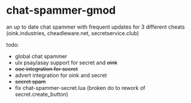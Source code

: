 # chat-spammer-gmod
an up to date chat spammer with frequent updates for 3 different cheats (oink.industries, cheadleware.net, secretservice.club)

todo:
- global chat spammer
- ulx psay/asay support for secret and ~~oink~~
- ~~ooc integration for secret~~
- advert integration for oink and secret
- ~~secret spam~~
- fix chat-spammer-secret.lua (broken do to rework of secret.create_button)
